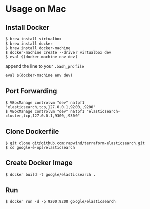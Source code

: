 # Usage on Mac
## Install Docker
```
$ brew install virtualbox
$ brew install docker
$ brew install docker-machine
$ docker-machine create --driver virtualbox dev
$ eval $(docker-machine env dev)
```
append the line to your `.bash_profile`
```
eval $(docker-machine env dev)
```

## Port Forwarding
```
$ VBoxManage controlvm "dev" natpf1 "elasticsearch,tcp,127.0.0.1,9200,,9200"
$ VBoxManage controlvm "dev" natpf1 "elasticsearch-cluster,tcp,127.0.0.1,9300,,9300"
```

## Clone Dockerfile
```
$ git clone git@github.com:rapwind/terraform-elasticsearch.git
$ cd google-e-ops/elasticsearch
```

## Create Docker Image
```
$ docker build -t google/elasticsearch .
```

## Run
```
$ docker run -d -p 9200:9200 google/elasticsearch
```
